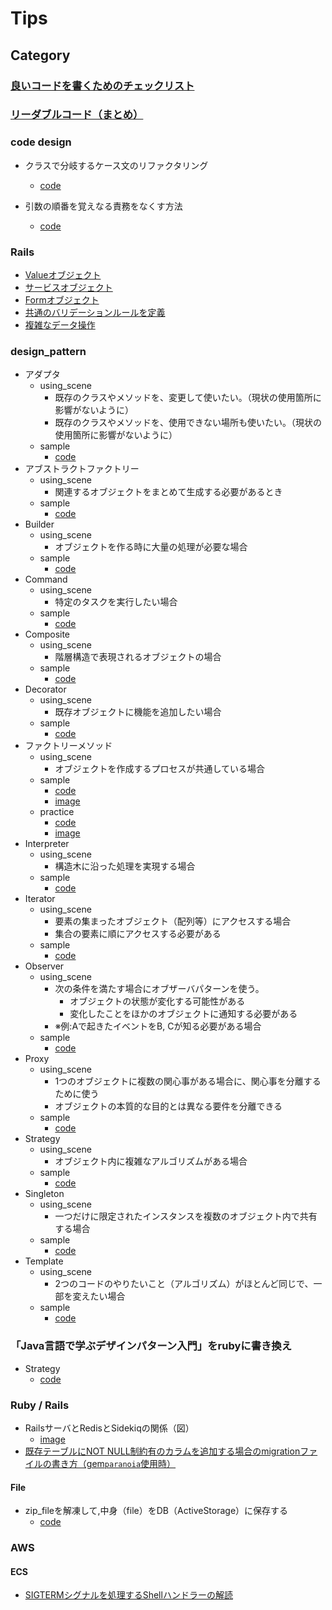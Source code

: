 # Tips

## Category
### [良いコードを書くためのチェックリスト](https://github.com/rtakasawa/DailyCode/blob/master/code_style_check_sheet.md)

### [リーダブルコード（まとめ）](https://github.com/rtakasawa/DailyCode/blob/master/readable_code.md)

### code design
- クラスで分岐するケース文のリファクタリング
  - [code](https://github.com/rtakasawa/DailyCode/blob/master/code_design/case_statement_branch_by_class.rb)

- 引数の順番を覚えなる責務をなくす方法
  - [code](https://github.com/rtakasawa/DailyCode/blob/master/code_design/argument.rb)

### Rails
- [Valueオブジェクト](https://github.com/rtakasawa/DailyCode/blob/master/code_design/rails/value_object.md)
- [サービスオブジェクト](https://github.com/rtakasawa/DailyCode/blob/master/code_design/rails/service_object.md)
- [Formオブジェクト](https://github.com/rtakasawa/DailyCode/blob/master/code_design/rails/form_object.md)
- [共通のバリデーションルールを定義](https://github.com/rtakasawa/DailyCode/blob/master/code_design/rails/validator.md)
- [複雑なデータ操作](https://github.com/rtakasawa/DailyCode/blob/master/code_design/rails/concern.md)

### design_pattern
- アダプタ
  - using_scene
    - 既存のクラスやメソッドを、変更して使いたい。（現状の使用箇所に影響がないように）
    - 既存のクラスやメソッドを、使用できない場所も使いたい。（現状の使用箇所に影響がないように）
  - sample
    - [code](https://github.com/rtakasawa/DailyCode/blob/master/design_pattern/adapter.rb)
- アブストラクトファクトリー
  - using_scene
    - 関連するオブジェクトをまとめて生成する必要があるとき
  - sample
    - [code](https://github.com/rtakasawa/DailyCode/blob/master/design_pattern/abstract_factory.rb)
- Builder
  - using_scene
    - オブジェクトを作る時に大量の処理が必要な場合
  - sample
    - [code](https://github.com/rtakasawa/DailyCode/blob/master/design_pattern/builder.rb)
- Command
  - using_scene
    - 特定のタスクを実行したい場合
  - sample
    - [code](https://github.com/rtakasawa/DailyCode/blob/master/design_pattern/command.rb)
- Composite
  - using_scene
    - 階層構造で表現されるオブジェクトの場合
  - sample
    - [code](https://github.com/rtakasawa/DailyCode/blob/master/design_pattern/conposite.rb)
- Decorator
  - using_scene
    - 既存オブジェクトに機能を追加したい場合
  - sample
    - [code](https://github.com/rtakasawa/DailyCode/blob/master/design_pattern/decorator.rb) 
- ファクトリーメソッド<br>
  - using_scene
    - オブジェクトを作成するプロセスが共通している場合
  - sample
    - [code](https://github.com/rtakasawa/DailyCode/blob/master/design_pattern/factory_method.rb)
    - [image](https://github.com/rtakasawa/DailyCode/blob/master/images/factory_method.png)
  - practice
    - [code](https://github.com/rtakasawa/DailyCode/blob/3ee6d64c273226123fa9de808b41b83e2fca9f40/design_pattern/factory_method_practice.rb)
    - [image](https://github.com/rtakasawa/DailyCode/blob/3ee6d64c273226123fa9de808b41b83e2fca9f40/images/factory_method_practice.png)
- Interpreter
  - using_scene
    - 構造木に沿った処理を実現する場合
  - sample
    - [code](https://github.com/rtakasawa/DailyCode/blob/master/design_pattern/interpreter.rb)
- Iterator
  - using_scene
    - 要素の集まったオブジェクト（配列等）にアクセスする場合
    - 集合の要素に順にアクセスする必要がある
  - sample
    - [code](https://github.com/rtakasawa/DailyCode/blob/master/design_pattern/iterator.rb)
- Observer
  - using_scene
    - 次の条件を満たす場合にオブザーバパターンを使う。
      - オブジェクトの状態が変化する可能性がある
      - 変化したことをほかのオブジェクトに通知する必要がある
    - ※例:Aで起きたイベントをB, Cが知る必要がある場合
  - sample
    - [code](https://github.com/rtakasawa/DailyCode/blob/master/design_pattern/observer.rb)
- Proxy
  - using_scene
    - 1つのオブジェクトに複数の関心事がある場合に、関心事を分離するために使う
    - オブジェクトの本質的な目的とは異なる要件を分離できる
  - sample
    - [code](https://github.com/rtakasawa/DailyCode/blob/master/design_pattern/proxy.rb)
- Strategy
  - using_scene
    - オブジェクト内に複雑なアルゴリズムがある場合
  - sample
    - [code](https://github.com/rtakasawa/DailyCode/blob/master/design_pattern/strategy.rb)
- Singleton
  - using_scene
    - 一つだけに限定されたインスタンスを複数のオブジェクト内で共有する場合
  - sample
    - [code](https://github.com/rtakasawa/DailyCode/blob/master/design_pattern/singleton.rb)
- Template
  - using_scene
    - 2つのコードのやりたいこと（アルゴリズム）がほとんど同じで、一部を変えたい場合
  - sample
    - [code](https://github.com/rtakasawa/DailyCode/blob/master/design_pattern/template.rb)

### 「Java言語で学ぶデザインパターン入門」をrubyに書き換え
- Strategy
  - [code](https://github.com/rtakasawa/DailyCode/blob/master/design_pattern/java_convert/strategy.rb)    

### Ruby / Rails
- RailsサーバとRedisとSidekiqの関係（図）
  - [image](https://github.com/rtakasawa/DailyCode/blob/9bf3b1960bc4360cad6fc97f2a9c2bfa60746754/images/rails_redis_sidekiq.png)
- [既存テーブルにNOT NULL制約有のカラムを追加する場合のmigrationファイルの書き方（gem`paranoia`使用時）](https://github.com/rtakasawa/DailyCode/blob/master/ruby/db/add_not_null_column_use_paranoia.md)

#### File
- zip_fileを解凍して,中身（file）をDB（ActiveStorage）に保存する
  - [code](https://github.com/rtakasawa/DailyCode/blob/master/ruby/File/unzip.rb)

### AWS
#### ECS
- [SIGTERMシグナルを処理するShellハンドラーの解読](https://github.com/rtakasawa/DailyCode/blob/master/bash/graceful-shutdowns-with-ecs.md)
